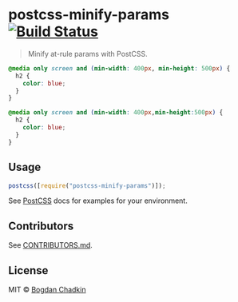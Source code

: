 # postcss-minify-params [![Build Status][ci-img]][ci]

> Minify at-rule params with PostCSS.

```css
@media only screen and (min-width: 400px, min-height: 500px) {
  h2 {
    color: blue;
  }
}
```

```css
@media only screen and (min-width: 400px,min-height:500px) {
  h2 {
    color: blue;
  }
}
```

## Usage

```js
postcss([require("postcss-minify-params")]);
```

See [PostCSS] docs for examples for your environment.

## Contributors

See [CONTRIBUTORS.md](https://github.com/cssnano/cssnano/blob/master/CONTRIBUTORS.md).

## License

MIT © [Bogdan Chadkin](mailto:trysound@yandex.ru)

[PostCSS]: https://github.com/postcss/postcss
[ci-img]: https://travis-ci.org/cssnano/postcss-minify-params.svg
[ci]: https://travis-ci.org/cssnano/postcss-minify-params
